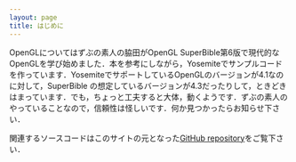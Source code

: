 ```yaml
---
layout: page
title: はじめに
---
```


OpenGLについてはずぶの素人の脇田がOpenGL SuperBible第6版で現代的なOpenGLを学び始めました．本を参考にしながら，Yosemiteでサンプルコードを作っています．YosemiteでサポートしているOpenGLのバージョンが4.1なのに対して，SuperBible の想定しているバージョンが4.3だったりして，ときどきはまっています．でも，ちょっと工夫すると大体，動くようです．ずぶの素人のやっていることなので，信頼性は怪しいです．何か見つかったらお知らせ下さい．

関連するソースコードはこのサイトの元となった[GitHub repository](https://github.com/wakita/opengl-sb6-samples/)をご覧下さい．
